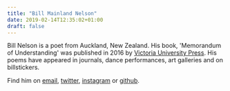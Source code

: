 ```yaml
---
title: "Bill Mainland Nelson"
date: 2019-02-14T12:35:02+01:00
draft: false
---
```


Bill Nelson is a poet from Auckland, New Zealand. His book, 'Memorandum of Understanding' was published in 2016 by [Victoria University Press](http://vup.victoria.ac.nz). His poems have appeared in journals, dance performances, art galleries and on billstickers. 

Find him on [email](mailto:billmnelson@gmail.com), [twitter](https://twitter.com/billmnelson), [instagram](https://www.instagram.com/billmnelson/) or [github](https://github.com/billgeo).
